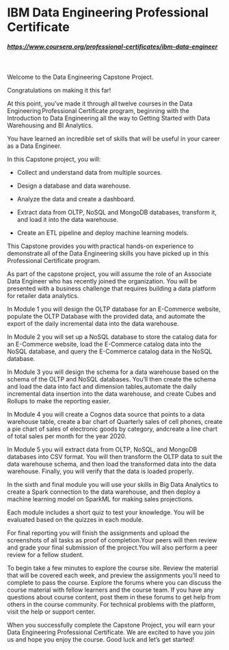 # IBM Data Engineering Professional Certificate

##### https://www.coursera.org/professional-certificates/ibm-data-engineer  

&nbsp;

Welcome to the Data Engineering Capstone Project.

Congratulations on making it this far!

At this point, you've made it through all twelve courses in the Data Engineering Professional Certificate program, beginning with the Introduction to Data Engineering all the way to Getting Started with Data Warehousing and BI Analytics.

You have learned an incredible set of skills that will be useful in your career as a Data Engineer.

In this Capstone project, you will:

* Collect and understand data from multiple sources.

* Design a database and data warehouse.

* Analyze the data and create a dashboard.

* Extract data from OLTP, NoSQL and MongoDB databases, transform it, and load it into the data warehouse.

* Create an ETL pipeline and deploy machine learning models. 

This Capstone provides you with practical hands-on experience to demonstrate all of the Data Engineering skills you have picked up in this Professional Certificate program.  

As part of the capstone project, you will assume the role of an Associate Data Engineer who has recently joined the organization. You will be presented with a business challenge that requires building a data platform for retailer data analytics.

In Module 1 you will design the OLTP database for an E-Commerce website, populate the OLTP Database with the provided data, and automate the export of the daily incremental data into the data warehouse.

In Module 2 you will set up a NoSQL database to store the catalog data for an E-Commerce website, load the E-Commerce catalog data into the NoSQL database, and query the E-Commerce catalog data in the NoSQL database.

In Module 3 you will design the schema for a data warehouse based on the schema of the OLTP and NoSQL databases. You’ll then create the schema and load the data into fact and dimension tables,automate the daily incremental data insertion into the data warehouse, and create Cubes and Rollups to make the reporting easier.

In Module 4 you will create a Cognos data source that points to a data warehouse table, create a bar chart of Quarterly sales of cell phones, create a pie chart of sales of electronic goods by category, andcreate a line chart of total sales per month for the year 2020. 

In Module 5 you will extract data from OLTP, NoSQL, and MongoDB databases into CSV format. You will then transform the OLTP data to suit the data warehouse schema, and then load the transformed data into the data warehouse. Finally, you will verify that the data is loaded properly.

In the sixth and final module you will use your skills in Big Data Analytics to create a Spark connection to the data warehouse, and then deploy a machine learning model on SparkML for making sales projections.

Each module includes a short quiz to test your knowledge. You will be evaluated based on the quizzes in each module.

For final reporting you will finish the assignments and upload the screenshots of all tasks as proof of completion.Your peers will then review and grade your final submission of the project.You will also perform a peer review for a fellow student. 

To begin take a few minutes to explore the course site. Review the material that will be covered each week, and preview the assignments you’ll need to complete to pass the course.  Explore the forums where you can discuss the course material with fellow learners and the course team. If you have any questions about course content, post them in these forums to get help from others in the course community.  For technical problems with the platform, visit the help or support center.

When you successfully complete the Capstone Project, you will earn your Data Engineering Professional Certificate. We are excited to have you join us and hope you enjoy the course. Good luck and let’s get started!